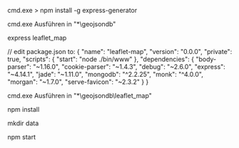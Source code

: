 cmd.exe > npm install -g express-generator

cmd.exe Ausführen in "*\geojsondb"

express leaflet_map


// edit package.json to:
{
  "name": "leaflet-map",
  "version": "0.0.0",
  "private": true,
  "scripts": {
    "start": "node ./bin/www"
  },
  "dependencies": {
    "body-parser": "~1.16.0",
    "cookie-parser": "~1.4.3",
    "debug": "~2.6.0",
    "express": "~4.14.1",
    "jade": "~1.11.0",
    "mongodb": "^2.2.25",
    "monk": "^4.0.0",
    "morgan": "~1.7.0",
    "serve-favicon": "~2.3.2"
  }
}

cmd.exe Ausführen in "*\geojsondb\leaflet_map"

npm install

mkdir data

npm start
